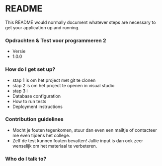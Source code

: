 # README #

This README would normally document whatever steps are necessary to get your application up and running.

### Opdrachten & Test voor programmeren 2 ###

* Versie
* 1.0.0

### How do I get set up? ###

* stap 1 is om het project met git te clonen
* stap 2 is om het project te openen in visual studio
* stap 3 i
* Database configuration
* How to run tests
* Deployment instructions

### Contribution guidelines ###

* Mocht je fouten tegenkomen, stuur dan even een mailtje of contacteer me even tijdens het college.
* Zelf de test kunnen fouten bevatten! Jullie input is dan ook zeer wenselijk om het materiaal te verbeteren.

### Who do I talk to? ###